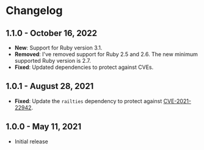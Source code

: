 # Changelog

## 1.1.0 - October 16, 2022

* **New**: Support for Ruby version 3.1.
* **Removed**: I've removed support for Ruby 2.5 and 2.6. The new minimum supported Ruby version is 2.7.
* **Fixed**: Updated dependencies to protect against CVEs.

## 1.0.1 - August 28, 2021

* **Fixed**: Update the `railties` dependency to protect against [CVE-2021-22942](https://discuss.rubyonrails.org/t/cve-2021-22942-possible-open-redirect-in-host-authorization-middleware/78722).

## 1.0.0 - May 11, 2021

* Initial release

